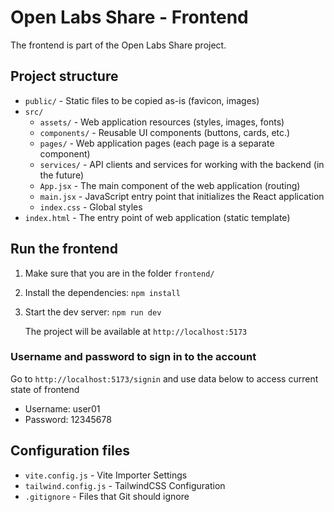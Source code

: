 # Open Labs Share - Frontend

The frontend is part of the Open Labs Share project.

## Project structure

- `public/` - Static files to be copied as-is (favicon, images)
- `src/`
  - `assets/` - Web application resources (styles, images, fonts)
  - `components/` - Reusable UI components (buttons, cards, etc.)
  - `pages/` - Web application pages (each page is a separate component)
  - `services/` - API clients and services for working with the backend (in the future)
  - `App.jsx` - The main component of the web application (routing)
  - `main.jsx` - JavaScript entry point that initializes the React application
  - `index.css` - Global styles
- `index.html` - The entry point of web application (static template)

## Run the frontend

1. Make sure that you are in the folder `frontend/`
2. Install the dependencies: `npm install`
3. Start the dev server: `npm run dev`

   The project will be available at `http://localhost:5173`

### Username and password to sign in to the account

Go to `http://localhost:5173/signin` and use data below to access current state of frontend

- Username: user01
- Password: 12345678

## Configuration files

- `vite.config.js` - Vite Importer Settings
- `tailwind.config.js` - TailwindCSS Configuration
- `.gitignore` - Files that Git should ignore
